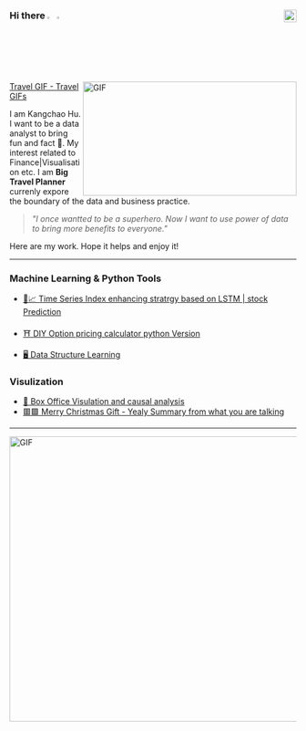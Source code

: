 ### Hi there  <img src="https://media.giphy.com/media/hvRJCLFzcasrR4ia7z/giphy.gif" width="2.5%"/> <img src="https://media.giphy.com/media/hvRJCLFzcasrR4ia7z/giphy.gif" width="2.5%"/> [<img align="right" src="https://raw.githubusercontent.com/peterthehan/peterthehan/master/assets/linkedin.svg" width="22px"/>](https://www.linkedin.com/in/kangchao-hu-12aa3319b/)





<img align="right" alt="GIF" src="https://raw.githubusercontent.com/HeadCode-K/cloudimg/main/image/20230418223147.gif?raw=true" width="375" height="200"/>

[Travel GIF - Travel GIFs](https://raw.githubusercontent.com/HeadCode-K/cloudimg/main/image/20230418223147.gif)

I am Kangchao Hu. I want to be a data analyst to bring fun and fact 👣. My interest related to Finance|Visualisation etc. I am **Big Travel Planner** currenly expore the boundary of the data and business practice.
> *"I once wantted to be a superhero. Now I want to use power of data to bring more benefits to everyone."*

Here are my work. Hope it helps and enjoy it!

---
### Machine Learning & Python Tools


- [ 🗼📈 Time Series Index enhancing stratrgy based on LSTM | stock Prediction ](https://github.com/HeadCode-K/Index_Enhanccing_Based-ON-LSTM)

- [ ⛩ DIY Option pricing calculator python Version](https://github.com/HeadCode-K/OptionPricing_calculator_Python)
- [ 🖥 Data Structure Learning](https://github.com/HeadCode-K/OptionPricing_calculator_Python)
### Visulization 

- [ 🎥 Box Office Visulation and causal analysis](https://github.com/HeadCode-K/OptionPricing_calculator_Python)
- [ 🟥🟩 Merry Christmas Gift - Yealy Summary from what you are talking](https://github.com/HeadCode-K/OptionPricing_calculator_Python)

---
<img alt="GIF" src="https://media.tenor.com/lvLaG5hPCncAAAAC/data-analysis.gif?raw=true" width="800" height="500"/>
